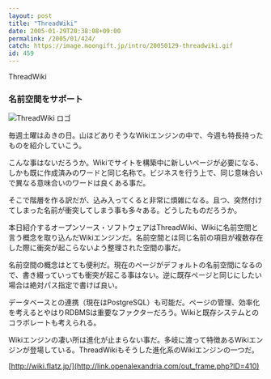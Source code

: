 ```yaml
---
layout: post
title: "ThreadWiki"
date: 2005-01-29T20:38:08+09:00
permalink: /2005/01/424/
catch: https://image.moongift.jp/intro/20050129-threadwiki.gif
id: 459
---
```

ThreadWiki  
<!--more-->

### 名前空間をサポート
  

![ThreadWiki ロゴ](https://image.moongift.jp/intro/20050129-threadwiki.gif "ThreadWiki ロゴ")

  

毎週土曜はゐきの日。山ほどありそうなWikiエンジンの中で、今週も特長持ったものを紹介していこう。

  

こんな事はないだろうか。Wikiでサイトを構築中に新しいページが必要になる、しかも既に作成済みのワードと同じ名称で。ビジネスを行う上で、同じ意味合いで異なる意味合いのワードは良くある事だ。

  

そこで階層を作る訳だが、込み入ってくると非常に煩雑になる。且つ、突然付けてしまった名前が衝突してしまう事も多々ある。どうしたものだろうか。

  

本日紹介するオープンソース・ソフトウェアはThreadWiki、Wikiに名前空間と言う概念を取り込んだWikiエンジンだ。名前空間とは同じ名前の項目が複数存在した際に衝突が起こらないよう整理された空間の事だ。

  

名前空間の概念はとても便利だ。現在のページがデフォルトの名前空間になるので、書き綴っていっても衝突が起こる事はない。逆に既存ページと同じにしたい場合は絶対パス指定で書けば良い。

  

データベースとの連携（現在はPostgreSQL）も可能だ。ページの管理、効率化を考えるとやはりRDBMSは重要なファクターだろう。Wikiと既存システムとのコラボレートも考えられる。

  

Wikiエンジンの凄い所は進化が止まらない事だ。多岐に渡って特徴あるWikiエンジンが登場している。ThreadWikiもそうした進化系のWikiエンジンの一つだ。

  

[http://wiki.flatz.jp/](http://link.openalexandria.com/out_frame.php?ID=410)

